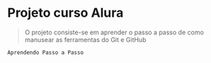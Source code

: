 
# Projeto curso Alura

>O projeto consiste-se em aprender o passo a passo de como manusear as ferramentas do Git e GitHub  

```
Aprendendo Passo a Passo
```

